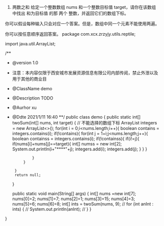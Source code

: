 

1. 两数之和
给定一个整数数组 nums 和一个整数目标值 target，请你在该数组中找出 和为目标值 的那 两个 整数，并返回它们的数组下标。

你可以假设每种输入只会对应一个答案。但是，数组中同一个元素不能使用两遍。

你可以按任意顺序返回答案。
package com.xcx.zrzyjy.utils.reptile;

import java.util.ArrayList;

/**
 * @version 1.0
 * 注意：本内容仅限于西安城市发展资源信息有限公司内部传阅，禁止外泄以及用于其他的商业目
 * @ClassName demo
 * @Description TODO
 * @Aurhor xu
 * @Ddte 2021/1/11 16:40
 **/
public class demo {
    public static int[] twoSum(int[] nums, int target) {
//        不能选择的数组下标
        ArrayList<Integer> integers = new ArrayList<>();
        for(int i = 0;i<nums.length;i++){
            boolean contains = integers.contains(i);
            if(!contains){
                for(int j = 1+i;j<nums.length;j++){
                    boolean containss = integers.contains(i);
                    if(!containss){
                        if(i!=j){
                            if(nums[i]+nums[j]==target){
                                int[] numss = new int[2];
                                System.out.println(i+"****"+j);
                                integers.add(i);
                                integers.add(j);
                            }
                        }
                    }

                }
            }

        }
        return null;
    }

    public static void main(String[] args) {
        int[] nums =new  int[7];
        nums[0]=2;
        nums[1]=7;
        nums[2]=1;
        nums[3]=15;
        nums[4]=3;
        nums[5]=6;
        nums[6]=8;
        int[] ints = twoSum(nums, 9);
//        for (int anInt : ints) {
//            System.out.println(anInt);
//        }
    }

}


